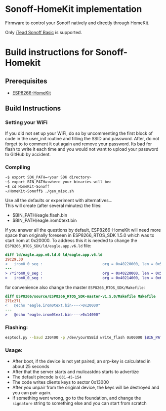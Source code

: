 # Sonoff-HomeKit implementation

Firmware to control your Sonoff natively and directly through HomeKit.

Only [iTead Sonoff Basic](http://sonoff.itead.cc/en/products/sonoff/sonoff-basic) is supported.

# Build instructions for Sonoff-Homekit

## Prerequisites
- [ESP8266-HomeKit](https://github.com/HomeACcessoryKid/ESP8266-HomeKit)  

## Build Instructions

### Setting your WiFi
If you did not set up your WiFi, do so by uncommenting the first block of code in the user_init routine and filling the SSID and password. After, do not forget to to comment it out again and remove your password. Its bad for flash to write it each time and you would not want to upload your password to GitHub by accident.

### Compiling

```bash
~$ export SDK_PATH=<your SDK directory>
~$ export BIN_PATH=<where your binaries will be>
~$ cd HomeKit-Sonoff
~/HomeKit-Sonoff$ ./gen_misc.sh
```
Use all the defaults or experiment with alternatives...  
This will create (after several minutes) the files:
* $BIN_PATH/eagle.flash.bin  
* $BIN_PATH/eagle.irom0text.bin

If you answer all the questions by default, ESP8266-HomeKit will need more space than originally foreseen in ESP8266_RTOS_SDK 1.5.0 which was to start irom at 0x20000. To address this it is needed to change the `ESP8266_RTOS_SDK/ld/eagle.app.v6.ld` file:

```diff
diff ld/eagle.app.v6.ld.0 ld/eagle.app.v6.ld
29c29,30
<   irom0_0_seg :                       	org = 0x40220000, len = 0x5C000
---
> /*irom0_0_seg :                       	org = 0x40220000, len = 0x5C000 */
>   irom0_0_seg :                       	org = 0x40214000, len = 0x67000
```

for convenience also change the master `ESP8266_RTOS_SDK/Makefile`:
```diff
diff ESP8266/source/ESP8266_RTOS_SDK-master-v1.5.0/Makefile Makefile 
271c271
< 	@echo "eagle.irom0text.bin---->0x20000"
---
> 	@echo "eagle.irom0text.bin---->0x14000"
```
### Flashing:

```bash
esptool.py --baud 230400 -p /dev/yourUSBid write_flash 0x00000 $BIN_PATH/eagle.flash.bin 0x14000 $BIN_PATH/eagle.irom0text.bin
```

### Usage:

- After boot, if the device is not yet paired, an srp-key is calculated in about 25 seconds
- After that the server starts and mulicastdns starts to advertize
- The default pincode is `031-45-154`
- The code writes clients keys to sector 0x13000
- After you unpair from the original device, the keys will be destroyed and you can pair again.
- if something went wrong, go to the foundation, and change the `signature` string to something else and you can start from scratch